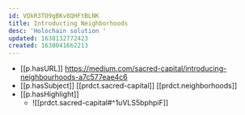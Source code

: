 ```yaml
---
id: VQkR3TO9gBKv8QHFtBLNK
title: Introducting Neighborhoods
desc: 'Holochain solution '
updated: 1638132772423
created: 1638041662213
---
```




- [[p.hasURL]] https://medium.com/sacred-capital/introducing-neighbourhoods-a7c577eae4c6
- [[p.hasSubject]] [[prdct.sacred-capital]] [[prdct.neighborhoods]]
- [[p.hasHighlight]]
  - ![[prdct.sacred-capital#^1uVLS5bphpiF]]
